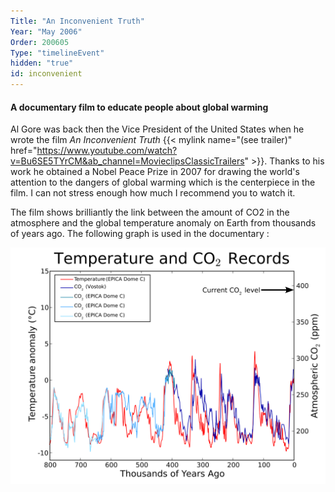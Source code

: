 ```yaml
---
Title: "An Inconvenient Truth"
Year: "May 2006"
Order: 200605
Type: "timelineEvent"
hidden: "true"
id: inconvenient
---
```


#### A documentary film to educate people about global warming

Al Gore was back then the Vice President of the United States when he wrote the film _An Inconvenient Truth_ {{< mylink name="(see trailer)" href="https://www.youtube.com/watch?v=Bu6SE5TYrCM&ab_channel=MovieclipsClassicTrailers" >}}. Thanks to his work he obtained a Nobel Peace Prize in 2007 for drawing the world's attention to the dangers of global warming which is the centerpiece in the film. I can not stress enough how much I recommend you to watch it.

The film shows brilliantly the link between the amount of CO2 in the atmosphere and the global temperature anomaly on Earth from thousands of years ago. The following graph is used in the documentary :

![](/img/ecology/timelines/main/temperature-co2-records.png)